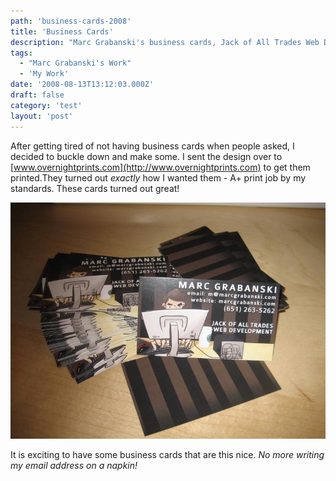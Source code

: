 ```yaml
---
path: 'business-cards-2008'
title: 'Business Cards'
description: "Marc Grabanski's business cards, Jack of All Trades Web Development."
tags:
  - "Marc Grabanski's Work"
  - 'My Work'
date: '2008-08-13T13:12:03.000Z'
draft: false
category: 'test'
layout: 'post'
---
```


After getting tired of not having business cards when people asked, I decided to buckle down and make some. I sent the design over to [www.overnightprints.com](http://www.overnightprints.com) to get them printed.They turned out _exactly_ how I wanted them - A+ print job by my standards. These cards turned out great!

![](business-cards.jpg)

It is exciting to have some business cards that are this nice. _No more writing my email address on a napkin!_

